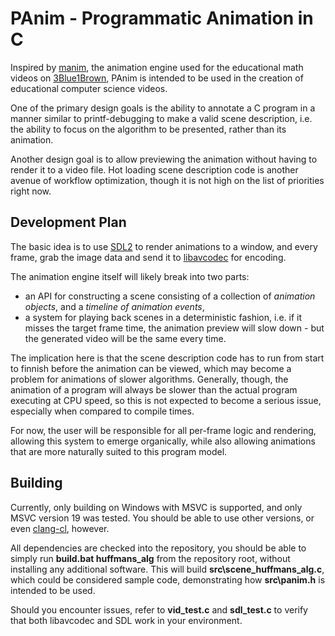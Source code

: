 # PAnim - Programmatic Animation in C

Inspired by [manim](https://github.com/3b1b/manim/), the animation engine used
for the educational math videos on [3Blue1Brown](https://www.youtube.com/3blue1brown),
PAnim is intended to be used in the creation of educational computer science
videos.

One of the primary design goals is the ability to annotate a C program in a
manner similar to printf-debugging to make a valid scene description, i.e. the
ability to focus on the algorithm to be presented, rather than its animation.

Another design goal is to allow previewing the animation without having to
render it to a video file. Hot loading scene description code is another avenue
of workflow optimization, though it is not high on the list of priorities right
now.

## Development Plan

The basic idea is to use [SDL2](https://www.libsdl.org/) to render animations
to a window, and every frame, grab the image data and send it to
[libavcodec](https://ffmpeg.org/) for encoding.

The animation engine itself will likely break into two parts:

* an API for constructing a scene consisting of a collection of _animation
  objects_, and a _timeline of animation events_,
* a system for playing back scenes in a deterministic fashion, i.e. if it
  misses the target frame time, the animation preview will slow down - but the
  generated video will be the same every time.

The implication here is that the scene description code has to run from start
to finnish before the animation can be viewed, which may become a problem for
animations of slower algorithms. Generally, though, the animation of a
program will always be slower than the actual program executing at CPU
speed, so this is not expected to become a serious issue, especially when
compared to compile times.

For now, the user will be responsible for all per-frame logic and rendering,
allowing this system to emerge organically, while also allowing animations
that are more naturally suited to this program model.

## Building

Currently, only building on Windows with MSVC is supported, and only MSVC
version 19 was tested. You should be able to use other versions, or even
[clang-cl](https://clang.llvm.org/docs/UsersManual.html#clang-cl), however.

All dependencies are checked into the repository, you should be able to simply
run __build.bat huffmans_alg__ from the repository root, without installing any
additional software. This will build __src\scene_huffmans_alg.c__, which could
be considered sample code, demonstrating how __src\panim.h__ is intended to be
used.

Should you encounter issues, refer to __vid_test.c__ and __sdl_test.c__ to
verify that both libavcodec and SDL work in your environment.

